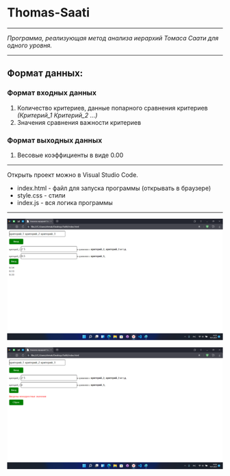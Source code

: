 # Thomas-Saati
____
*Программа, реализующая метод анализа иерархий Томаса Саати для одного уровня.*
____
## Формат данных:

### Формат входных данных
1. Количество критериев, данные попарного сравнения критериев *(Критерий_1 Критерий_2 ...)*
2. Значения сравнения важности критериев

### Формат выходных данных
1. Весовые коэффициенты в виде 0.00
____
Открыть проект можно в Visual Studio Code.

- index.html - файл для запуска программы (открывать в браузере)
- style.css - стили
- index.js - вся логика программы
____
![screen_1](https://github.com/Maksim670051/Thomas-Saati/raw/main/1.png)

![screen_2](https://github.com/Maksim670051/Thomas-Saati/raw/main/2.png)
